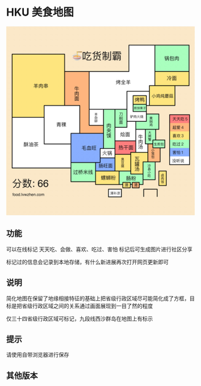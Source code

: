 # HKU 美食地图

<!-- https://food.lvwzhen.com/ -->

![HKU Foodie](cover.png)

## 功能
可以在线标记 天天吃、会做、喜欢、吃过、害怕 标记后可生成图片进行社区分享

标记过的信息会记录到本地存储，有什么新进展再次打开网页更新即可

## 说明
简化地图在保留了地缘相接特征的基础上把省级行政区域尽可能简化成了方框，目标是把省级行政区域之间的关系通过画面展现到一目了然的程度

仅三十四省级行政区域可标记，九段线西沙群岛在地图上有标示

## 提示
请使用自带浏览器进行保存

## 其他版本
<!-- - 全球版：https://lab.magiconch.com/world-ex/
- 中国版：https://lab.magiconch.com/china-ex/
- 美国版：https://tenpages.github.io/us-level/us.html
- 欧洲版：https://tenpages.github.io/us-level/eu.html
- 日本版：https://zhung.com.tw/japanex/ -->

